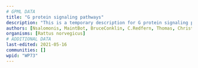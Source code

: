 ```yaml
---
# GPML DATA
title: "G protein signaling pathways"
description: "This is a temporary description for G protein signaling pathways"
authors: [Nsalomonis, MaintBot, BruceConklin, C.Redfern, Thomas, Christine Chichester, L Dupuis, Eweitz]
organisms: [Rattus norvegicus]
# ADDITIONAL DATA
last-edited: 2021-05-16
communities: []
wpid: "WP73"
---
```

